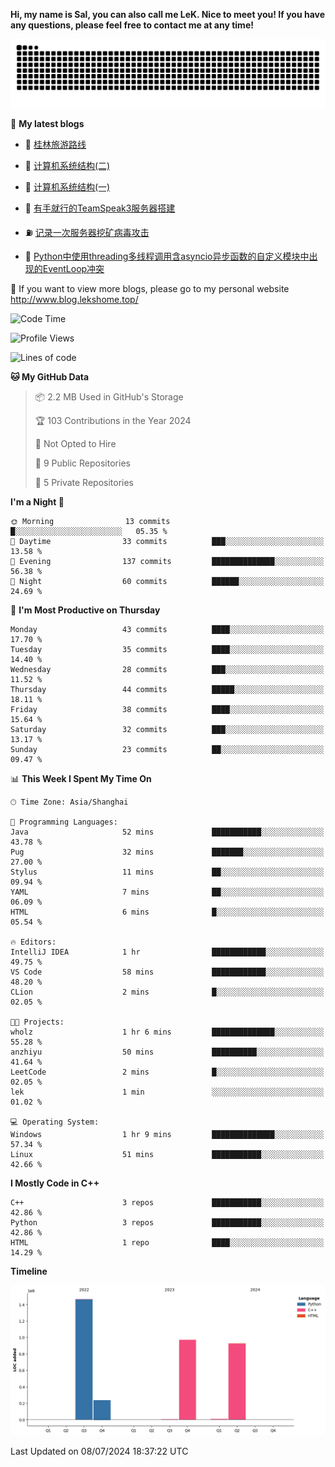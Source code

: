 **Hi, my name is Sal, you can also call me LeK. Nice to meet you! If you have any questions, please feel free to contact me at any time!**

![snake](https://raw.githubusercontent.com/LeKZzzz/LeKZzzz/output/github-contribution-grid-snake.svg)


👀 **My latest blogs**
<!-- BLOG-POST-LIST:START -->
- 🫣 [桂林旅游路线](http://www.blog.lekshome.top/2024/04/28/gui-lin-lu-you-lu-xian/) 

- 🧐 [计算机系统结构&lpar;二&rpar;](http://www.blog.lekshome.top/2024/04/21/ji-suan-ji-xi-tong-jie-gou-er/) 

- 🤖 [计算机系统结构&lpar;一&rpar;](http://www.blog.lekshome.top/2024/04/07/ji-suan-ji-xi-tong-jie-gou-yi/) 

- 📝 [有手就行的TeamSpeak3服务器搭建](http://www.blog.lekshome.top/2024/03/08/teamspeak3-fu-wu-qi-da-jian/) 

- ⛽️ [记录一次服务器挖矿病毒攻击](http://www.blog.lekshome.top/2024/03/08/ji-lu-yi-ci-fu-wu-qi-wa-kuang-bing-du-gong-ji/) 

- 🦣 [Python中使用threading多线程调用含asyncio异步函数的自定义模块中出现的EventLoop冲突](http://www.blog.lekshome.top/2024/03/07/python-zhong-shi-yong-threading-duo-xian-cheng-diao-yong-han-asyncio-yi-bu-han-shu-de-zi-ding-yi-mo-kuai-zhong-chu-xian-de-eventloop-chong-tu/) 
<!-- BLOG-POST-LIST:END -->

🥰 If you want to view more blogs, please go to my personal website http://www.blog.lekshome.top/


<!--START_SECTION:waka-->
![Code Time](http://img.shields.io/badge/Code%20Time-272%20hrs%2046%20mins-blue)

![Profile Views](http://img.shields.io/badge/Profile%20Views-0-blue)

![Lines of code](https://img.shields.io/badge/From%20Hello%20World%20I%27ve%20Written-3.6%20million%20lines%20of%20code-blue)

**🐱 My GitHub Data** 

> 📦 2.2 MB Used in GitHub's Storage 
 > 
> 🏆 103 Contributions in the Year 2024
 > 
> 🚫 Not Opted to Hire
 > 
> 📜 9 Public Repositories 
 > 
> 🔑 5 Private Repositories 
 > 
**I'm a Night 🦉** 

```text
🌞 Morning                13 commits          █░░░░░░░░░░░░░░░░░░░░░░░░   05.35 % 
🌆 Daytime                33 commits          ███░░░░░░░░░░░░░░░░░░░░░░   13.58 % 
🌃 Evening                137 commits         ██████████████░░░░░░░░░░░   56.38 % 
🌙 Night                  60 commits          ██████░░░░░░░░░░░░░░░░░░░   24.69 % 
```
📅 **I'm Most Productive on Thursday** 

```text
Monday                   43 commits          ████░░░░░░░░░░░░░░░░░░░░░   17.70 % 
Tuesday                  35 commits          ████░░░░░░░░░░░░░░░░░░░░░   14.40 % 
Wednesday                28 commits          ███░░░░░░░░░░░░░░░░░░░░░░   11.52 % 
Thursday                 44 commits          █████░░░░░░░░░░░░░░░░░░░░   18.11 % 
Friday                   38 commits          ████░░░░░░░░░░░░░░░░░░░░░   15.64 % 
Saturday                 32 commits          ███░░░░░░░░░░░░░░░░░░░░░░   13.17 % 
Sunday                   23 commits          ██░░░░░░░░░░░░░░░░░░░░░░░   09.47 % 
```


📊 **This Week I Spent My Time On** 

```text
🕑︎ Time Zone: Asia/Shanghai

💬 Programming Languages: 
Java                     52 mins             ███████████░░░░░░░░░░░░░░   43.78 % 
Pug                      32 mins             ███████░░░░░░░░░░░░░░░░░░   27.00 % 
Stylus                   11 mins             ██░░░░░░░░░░░░░░░░░░░░░░░   09.94 % 
YAML                     7 mins              ██░░░░░░░░░░░░░░░░░░░░░░░   06.09 % 
HTML                     6 mins              █░░░░░░░░░░░░░░░░░░░░░░░░   05.54 % 

🔥 Editors: 
IntelliJ IDEA            1 hr                ████████████░░░░░░░░░░░░░   49.75 % 
VS Code                  58 mins             ████████████░░░░░░░░░░░░░   48.20 % 
CLion                    2 mins              █░░░░░░░░░░░░░░░░░░░░░░░░   02.05 % 

🐱‍💻 Projects: 
wholz                    1 hr 6 mins         ██████████████░░░░░░░░░░░   55.28 % 
anzhiyu                  50 mins             ██████████░░░░░░░░░░░░░░░   41.64 % 
LeetCode                 2 mins              █░░░░░░░░░░░░░░░░░░░░░░░░   02.05 % 
lek                      1 min               ░░░░░░░░░░░░░░░░░░░░░░░░░   01.02 % 

💻 Operating System: 
Windows                  1 hr 9 mins         ██████████████░░░░░░░░░░░   57.34 % 
Linux                    51 mins             ███████████░░░░░░░░░░░░░░   42.66 % 
```

**I Mostly Code in C++** 

```text
C++                      3 repos             ███████████░░░░░░░░░░░░░░   42.86 % 
Python                   3 repos             ███████████░░░░░░░░░░░░░░   42.86 % 
HTML                     1 repo              ████░░░░░░░░░░░░░░░░░░░░░   14.29 % 
```



**Timeline**

![Lines of Code chart](https://raw.githubusercontent.com/LeKZzzz/LeKZzzz/master/assets/bar_graph.png)


 Last Updated on 08/07/2024 18:37:22 UTC
<!--END_SECTION:waka-->

